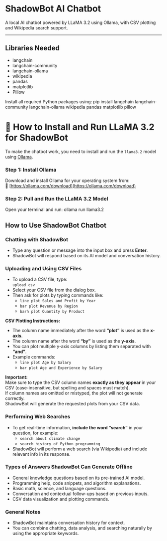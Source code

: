 # ShadowBot AI Chatbot

A local AI chatbot powered by LLaMA 3.2 using Ollama, with CSV plotting and Wikipedia search support.

---

## Libraries Needed

- langchain  
- langchain-community  
- langchain-ollama  
- wikipedia  
- pandas  
- matplotlib  
- Pillow  

Install all required Python packages using:
pip install langchain langchain-community langchain-ollama wikipedia pandas matplotlib pillow

# 🧠 How to Install and Run LLaMA 3.2 for ShadowBot

To make the chatbot work, you need to install and run the `llama3.2` model using [Ollama](https://ollama.com/).

### Step 1: Install Ollama

Download and install Ollama for your operating system from:  
🔗 [https://ollama.com/download](https://ollama.com/download)

### Step 2: Pull and Run the LLaMA 3.2 Model

Open your terminal and run:
ollama run llama3.2

## How to Use ShadowBot Chatbot

### Chatting with ShadowBot
- Type any question or message into the input box and press **Enter**.
- ShadowBot will respond based on its AI model and conversation history.

### Uploading and Using CSV Files
- To upload a CSV file, type:  
  `upload csv`  
- Select your CSV file from the dialog box.
- Then ask for plots by typing commands like:  
  - `line plot Sales and Profit by Year`  
  - `bar plot Revenue by Region`  
  - `barh plot Quantity by Product`  

**CSV Plotting Instructions:**  
- The column name immediately after the word **“plot”** is used as the **x-axis**.  
- The column name after the word **“by”** is used as the **y-axis**.  
- You can plot multiple y-axis columns by listing them separated with **“and”**.  
- Example commands:  
  - `line plot Age by Salary`  
  - `bar plot Age and Experience by Salary`  

**Important:**  
Make sure to type the CSV column names **exactly as they appear** in your CSV (case-insensitive, but spelling and spaces must match).  
If column names are omitted or mistyped, the plot will not generate correctly.  
ShadowBot will generate the requested plots from your CSV data.

### Performing Web Searches
- To get real-time information, **include the word “search”** in your question, for example:  
  - `search about climate change`  
  - `search history of Python programming`  
- ShadowBot will perform a web search (via Wikipedia) and include relevant info in its response.

### Types of Answers ShadowBot Can Generate Offline
- General knowledge questions based on its pre-trained AI model.  
- Programming help, code snippets, and algorithm explanations.  
- Basic math, science, and language questions.  
- Conversation and contextual follow-ups based on previous inputs.  
- CSV data visualization and plotting commands.

### General Notes
- ShadowBot maintains conversation history for context.  
- You can combine chatting, data analysis, and searching naturally by using the appropriate keywords.

